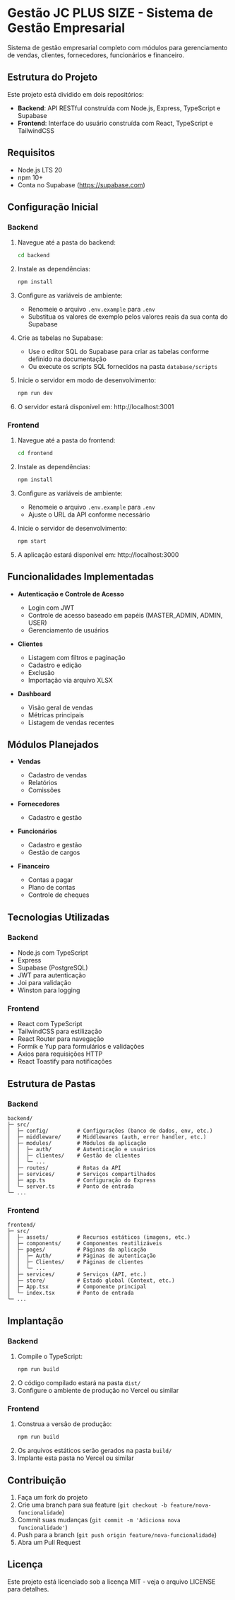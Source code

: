 # Gestão JC PLUS SIZE - Sistema de Gestão Empresarial

Sistema de gestão empresarial completo com módulos para gerenciamento de vendas, clientes, fornecedores, funcionários e financeiro.

## Estrutura do Projeto

Este projeto está dividido em dois repositórios:

- **Backend**: API RESTful construída com Node.js, Express, TypeScript e Supabase
- **Frontend**: Interface do usuário construída com React, TypeScript e TailwindCSS

## Requisitos

- Node.js LTS 20
- npm 10+
- Conta no Supabase (https://supabase.com)

## Configuração Inicial

### Backend

1. Navegue até a pasta do backend:
   ```bash
   cd backend
   ```

2. Instale as dependências:
   ```bash
   npm install
   ```

3. Configure as variáveis de ambiente:
   - Renomeie o arquivo `.env.example` para `.env`
   - Substitua os valores de exemplo pelos valores reais da sua conta do Supabase

4. Crie as tabelas no Supabase:
   - Use o editor SQL do Supabase para criar as tabelas conforme definido na documentação
   - Ou execute os scripts SQL fornecidos na pasta `database/scripts`

5. Inicie o servidor em modo de desenvolvimento:
   ```bash
   npm run dev
   ```

6. O servidor estará disponível em: http://localhost:3001

### Frontend

1. Navegue até a pasta do frontend:
   ```bash
   cd frontend
   ```

2. Instale as dependências:
   ```bash
   npm install
   ```

3. Configure as variáveis de ambiente:
   - Renomeie o arquivo `.env.example` para `.env`
   - Ajuste o URL da API conforme necessário

4. Inicie o servidor de desenvolvimento:
   ```bash
   npm start
   ```

5. A aplicação estará disponível em: http://localhost:3000

## Funcionalidades Implementadas

- **Autenticação e Controle de Acesso**
  - Login com JWT
  - Controle de acesso baseado em papéis (MASTER_ADMIN, ADMIN, USER)
  - Gerenciamento de usuários

- **Clientes**
  - Listagem com filtros e paginação
  - Cadastro e edição
  - Exclusão
  - Importação via arquivo XLSX

- **Dashboard**
  - Visão geral de vendas
  - Métricas principais
  - Listagem de vendas recentes

## Módulos Planejados

- **Vendas**
  - Cadastro de vendas
  - Relatórios
  - Comissões

- **Fornecedores**
  - Cadastro e gestão

- **Funcionários**
  - Cadastro e gestão
  - Gestão de cargos

- **Financeiro**
  - Contas a pagar
  - Plano de contas
  - Controle de cheques

## Tecnologias Utilizadas

### Backend
- Node.js com TypeScript
- Express
- Supabase (PostgreSQL)
- JWT para autenticação
- Joi para validação
- Winston para logging

### Frontend
- React com TypeScript
- TailwindCSS para estilização
- React Router para navegação
- Formik e Yup para formulários e validações
- Axios para requisições HTTP
- React Toastify para notificações

## Estrutura de Pastas

### Backend
```
backend/
├─ src/
│  ├─ config/         # Configurações (banco de dados, env, etc.)
│  ├─ middleware/     # Middlewares (auth, error handler, etc.)
│  ├─ modules/        # Módulos da aplicação
│  │  ├─ auth/        # Autenticação e usuários
│  │  ├─ clientes/    # Gestão de clientes
│  │  └─ ...
│  ├─ routes/         # Rotas da API
│  ├─ services/       # Serviços compartilhados
│  ├─ app.ts          # Configuração do Express
│  └─ server.ts       # Ponto de entrada
└─ ...
```

### Frontend
```
frontend/
├─ src/
│  ├─ assets/         # Recursos estáticos (imagens, etc.)
│  ├─ components/     # Componentes reutilizáveis
│  ├─ pages/          # Páginas da aplicação
│  │  ├─ Auth/        # Páginas de autenticação
│  │  ├─ Clientes/    # Páginas de clientes
│  │  └─ ...
│  ├─ services/       # Serviços (API, etc.)
│  ├─ store/          # Estado global (Context, etc.)
│  ├─ App.tsx         # Componente principal
│  └─ index.tsx       # Ponto de entrada
└─ ...
```

## Implantação

### Backend
1. Compile o TypeScript:
   ```bash
   npm run build
   ```
2. O código compilado estará na pasta `dist/`
3. Configure o ambiente de produção no Vercel ou similar

### Frontend
1. Construa a versão de produção:
   ```bash
   npm run build
   ```
2. Os arquivos estáticos serão gerados na pasta `build/`
3. Implante esta pasta no Vercel ou similar

## Contribuição

1. Faça um fork do projeto
2. Crie uma branch para sua feature (`git checkout -b feature/nova-funcionalidade`)
3. Commit suas mudanças (`git commit -m 'Adiciona nova funcionalidade'`)
4. Push para a branch (`git push origin feature/nova-funcionalidade`)
5. Abra um Pull Request

## Licença

Este projeto está licenciado sob a licença MIT - veja o arquivo LICENSE para detalhes.